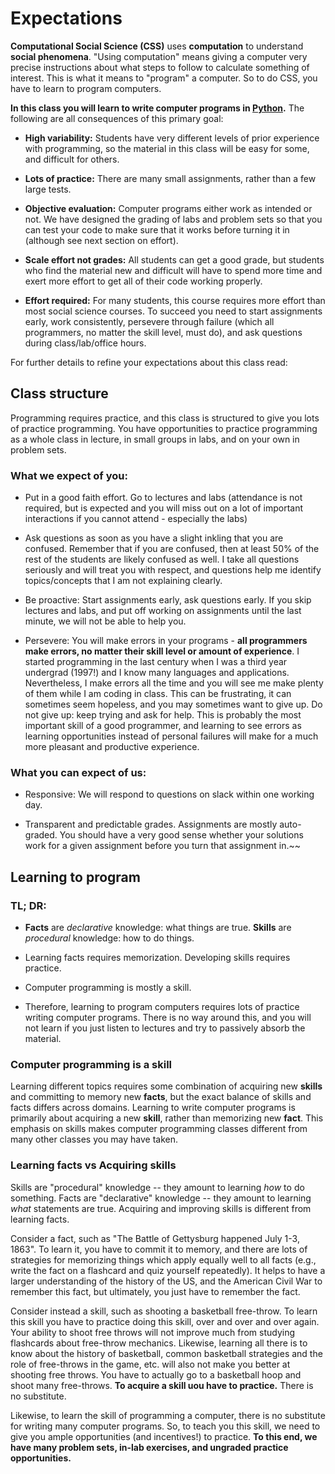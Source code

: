 # Expectations

**Computational Social Science (CSS)** uses **computation** to understand **social phenomena**.  "Using computation" means giving a computer very precise instructions about what steps to follow to calculate something of interest.  This is what it means to "program" a computer.  So to do CSS, you have to learn to program computers.  

**In this class you will learn to write computer programs in [Python](https://www.python.org/).**  The following are all consequences of this primary goal:  

- **High variability:** Students have very different levels of prior experience with programming, so the material in this class will be easy for some, and difficult for others.
  
- **Lots of practice:** There are many small assignments, rather than a few large tests.  
  
- **Objective evaluation:** Computer programs either work as intended or not. We have designed the grading of labs and problem sets so that you can test your code to make sure that it works before turning it in (although see next section on effort).  

- **Scale effort not grades:** All students can get a good grade, but students who find the material new and difficult will have to spend more time and exert more effort to get all of their code working properly.

- **Effort required:** For many students, this course requires more effort than most social science courses.  To succeed you need to start assignments early, work consistently, persevere through failure (which all programmers, no matter the skill level, must do), and ask questions during class/lab/office hours.  

For further details to refine your expectations about this class read:  

## Class structure

Programming requires practice, and this class is structured to give you lots of practice programming.  You have opportunities to practice programming as a whole class in lecture, in small groups in labs, and on your own in problem sets.

### What we expect of you:

- Put in a good faith effort.  Go to lectures and labs (attendance is not required, but is expected and you will miss out on a lot of important interactions if you cannot attend - especially the labs)  
  
- Ask questions as soon as you have a slight inkling that you are confused. Remember that if you are confused, then at least 50% of the rest of the students are likely confused as well. I take all questions seriously and will treat you with respect, and questions help me identify topics/concepts that I am not explaining clearly.    
  
- Be proactive: Start assignments early, ask questions early.  If you skip lectures and labs, and put off working on assignments until the last minute, we will not be able to help you.  
  
- Persevere: You will make errors in your programs - **all programmers make errors, no matter their skill level or amount of experience**. I started programming in the last century when I was a third year undergrad (1997!) and I know many languages and applications. Nevertheless, I make errors all the time and you will see me make plenty of them while I am coding in class.  This can be frustrating, it can sometimes seem hopeless, and you may sometimes want to give up.  Do not give up: keep trying and ask for help. This is probably the most important skill of a good programmer, and learning to see errors as learning opportunities instead of personal failures will make for a much more pleasant and productive experience. 

### What you can expect of us:

- Responsive: We will respond to questions on slack within one working day.

- Transparent and predictable grades.  Assignments are mostly auto-graded.  You should have a very good sense whether your solutions work for a given assignment before you turn that assignment in.~~


## Learning to program

### TL; DR:


- **Facts** are *declarative* knowledge: what things are true.  **Skills** are *procedural* knowledge: how to do things.

- Learning facts requires memorization.  Developing skills requires practice.  

- Computer programming is mostly a skill.    
  
- Therefore, learning to program computers requires lots of practice writing computer programs. There is no way around this, and you will not learn if you just listen to lectures and try to passively absorb the material. 


### Computer programming is a skill

Learning different topics requires some combination of acquiring new **skills** and committing to memory new **facts**, but the exact balance of skills and facts differs across domains.  Learning to write computer programs is primarily about acquiring a new **skill**, rather than memorizing new **fact**.  This emphasis on skills makes computer programming classes different from many other classes you may have taken.

### Learning facts vs Acquiring skills 

Skills are "procedural" knowledge -- they amount to learning *how* to do something.  Facts are "declarative" knowledge -- they amount to learning *what* statements are true. Acquiring and improving skills is different from learning facts.  

Consider a fact, such as "The Battle of Gettysburg happened July 1-3, 1863".  To learn it, you have to commit it to memory, and there are lots of strategies for memorizing things which apply equally well to all facts (e.g., write the fact on a flashcard and quiz yourself repeatedly).  It helps to have a larger understanding of the history of the US, and the American Civil War to remember this fact, but ultimately, you just have to remember the fact.   

Consider instead a skill, such as shooting a basketball free-throw.  To learn this skill you have to practice doing this skill, over and over and over again.  Your ability to shoot free throws will not improve much from studying flashcards about free-throw mechanics.  Likewise, learning all there is to know about the history of basketball, common basketball strategies and the role of free-throws in the game, etc. will also not make you better at shooting free throws.  You have to actually go to a basketball hoop and shoot many free-throws. **To acquire a skill uou have to practice.**  There is no substitute.

Likewise, to learn the skill of programming a computer, there is no substitute for writing many computer programs.  So, to teach you this skill, we need to give you ample opportunities (and incentives!) to practice.  **To this end, we have many problem sets, in-lab exercises, and ungraded practice opportunities.**

